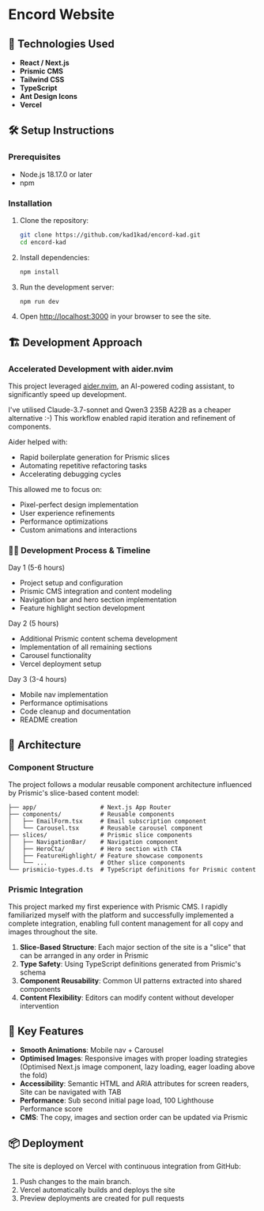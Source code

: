 # Encord Website

## 🚀 Technologies Used

- **React / Next.js**
- **Prismic CMS**
- **Tailwind CSS**
- **TypeScript**
- **Ant Design Icons**
- **Vercel**

## 🛠️ Setup Instructions

### Prerequisites

- Node.js 18.17.0 or later
- npm

### Installation

1. Clone the repository:

   ```bash
   git clone https://github.com/kad1kad/encord-kad.git
   cd encord-kad
   ```

2. Install dependencies:

   ```bash
   npm install
   ```

3. Run the development server:

   ```bash
   npm run dev
   ```

4. Open [http://localhost:3000](http://localhost:3000) in your browser to see the site.

## 🏗️ Development Approach

### Accelerated Development with aider.nvim

This project leveraged [aider.nvim](https://github.com/joshuavial/aider.nvim), an AI-powered coding assistant, to significantly speed up development.

I've utilised Claude-3.7-sonnet and Qwen3 235B A22B as a cheaper alternative :-)
This workflow enabled rapid iteration and refinement of components.

Aider helped with:

- Rapid boilerplate generation for Prismic slices
- Automating repetitive refactoring tasks
- Accelerating debugging cycles

This allowed me to focus on:

- Pixel-perfect design implementation
- User experience refinements
- Performance optimizations
- Custom animations and interactions

### 👨‍💻 Development Process & Timeline

Day 1 (5-6 hours)

- Project setup and configuration
- Prismic CMS integration and content modeling
- Navigation bar and hero section implementation
- Feature highlight section development

Day 2 (5 hours)

- Additional Prismic content schema development
- Implementation of all remaining sections
- Carousel functionality
- Vercel deployment setup

Day 3 (3-4 hours)

- Mobile nav implementation
- Performance optimisations
- Code cleanup and documentation
- README creation

## 📐 Architecture

### Component Structure

The project follows a modular reusable component architecture influenced by Prismic's slice-based content model:

```
├── app/                  # Next.js App Router
├── components/           # Reusable components
│   ├── EmailForm.tsx     # Email subscription component
│   └── Carousel.tsx      # Reusable carousel component
├── slices/               # Prismic slice components
│   ├── NavigationBar/    # Navigation component
│   ├── HeroCta/          # Hero section with CTA
│   ├── FeatureHighlight/ # Feature showcase components
│   └── ...               # Other slice components
└── prismicio-types.d.ts  # TypeScript definitions for Prismic content
```

### Prismic Integration

This project marked my first experience with Prismic CMS.
I rapidly familiarized myself with the platform and successfully implemented a complete integration, enabling full content management for all copy and images throughout the site.

1. **Slice-Based Structure**: Each major section of the site is a "slice" that can be arranged in any order in Prismic
2. **Type Safety**: Using TypeScript definitions generated from Prismic's schema
3. **Component Reusability**: Common UI patterns extracted into shared components
4. **Content Flexibility**: Editors can modify content without developer intervention

## 🧩 Key Features

- **Smooth Animations**: Mobile nav + Carousel
- **Optimised Images**: Responsive images with proper loading strategies (Optimised Next.js image component, lazy loading, eager loading above the fold)
- **Accessibility**: Semantic HTML and ARIA attributes for screen readers, Site can be navigated with TAB
- **Performance**: Sub second initial page load, 100 Lighthouse Performance score
- **CMS**: The copy, images and section order can be updated via Prismic

## 📦 Deployment

The site is deployed on Vercel with continuous integration from GitHub:

1. Push changes to the main branch.
2. Vercel automatically builds and deploys the site
3. Preview deployments are created for pull requests
